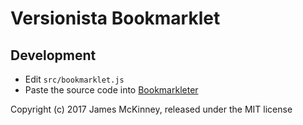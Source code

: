 # Versionista Bookmarklet

## Development

* Edit `src/bookmarklet.js`
* Paste the source code into [Bookmarkleter](http://chriszarate.github.io/bookmarkleter/)

Copyright (c) 2017 James McKinney, released under the MIT license

